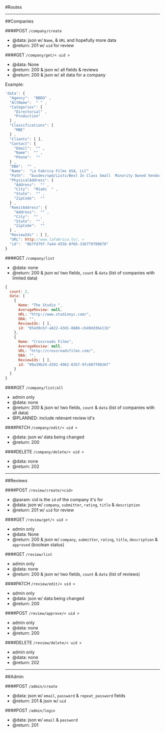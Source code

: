 
#Routes


-------------------------------------------------------------------------------------------------------
##Companies

####POST `/company/create`

- @data: json w/ `Name`, & `URL` and hopefully more data
- @return: 201 w/ `uid` for review

####GET `/company/get/< uid >`

- @data: None
- @return: 200 & json w/ all fields & reviews
- @return: 200 & json w/ all data for a company

Example:

```javascript
'data': {
  "Agency":  "BBDO" ,
  "AltName":  " " ,
  "Categories": [
    "Directorial" ,
    "Production"
  ] ,
  "Classifications": [
    "MBE"
  ] ,
  "Clients": [ ],
  "Contact": {
    "Email":  "" ,
    "Name":  "" ,
    "Phone":  ""
  } ,
  "DBA":  "" ,
  "Name":  "La Fabrica Films USA, LLC" ,
  "Path":  "busdev/vpd/Lists/Best In Class Small  Minority Owned Vendors" ,
  "PhysicalAddress": {
    "Address":  "" ,
    "City":  "Miami  " ,
    "State":  "" ,
    "ZipCode":  ""
  } ,
  "RemitAddress": {
    "Address":  "" ,
    "City":  "" ,
    "State":  "" ,
    "ZipCode":  ""
  } ,
  "ReviewIds" : [ ],
  "URL": http://www.lafabrica.tv/, »
  "id":  "0b7fd79f-7a44-455b-8f65-33b779f80878"
}
```

####GET  `/company/list`

- @data: none
- @return: 200 & json w/ two fields, `count` & `data` (list of companies with limited data)

```javascript
{
  count: 2,
  data: [
    {
      Name: "The Studio ",
      AverageReview: null,
      URL: "http://www.studionyc.com/",
      DBA: "",
      ReviewIds: [ ],
      id: "054d9cb7-a822-43d1-8886-cb49dd36e11b"
    },
    {
      Name: "Crossroads Films",
      AverageReview: null,
      URL: "http://crossroadsfilms.com/",
      DBA: "",
      ReviewIds: [ ],
      id: "09a39b24-d392-4962-8357-9fc687f0926f"
    }
  ]
}
```


####GET  `/company/list/all`

- admin only
- @data: none
- @return: 200 & json w/ two fields, `count` & `data` (list of companies with all data)
- @PLANNED: include relevant review id's

####PATCH `/company/edit/< uid >`

- @data: json w/ data being changed
- @return: 200


####DELETE `/company/delete/< uid >`

- @data: none
- @return: 202

-------------------------------------------------------------------------------------------------------
##Reviews

####POST `/review/create/<cid>`

- @param: cid is the `id` of the company it's for
- @data: json w/ `company`, `submitter`, `rating`, `title` & `description`
- @return: 201 w/ `uid` for review

####GET `/review/get/< uid >`

- admin only
- @data: None
- @return: 200 & json w/ `company`, `submitter`, `rating`, `title`, `description` & `approved` (boolean status)

####GET  `/review/list`

- admin only
- @data: none
- @return: 200 & json w/ two fields, `count` & `data` (list of reviews)

####PATCH `/review/edit/< uid >`

- admin only
- @data: json w/ data being changed
- @return: 200

####POST `/review/approve/< uid >`

- admin only
- @data: none
- @return: 200

####DELETE `/review/delete/< uid >`

- admin only
- @data: none
- @return: 202


-------------------------------------------------------------------------------------------------------
##Admin

####POST `/admin/create`

- @data: json w/ `email`, `password` & `repeat_password` fields
- @return: 201 & json w/ `uid`

####POST `/admin/login`

- @data: json w/ `email` & `password`
- @return: 201




